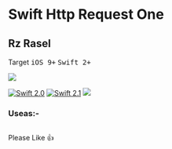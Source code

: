 # Swift Http Request One
## Rz Rasel


Target <kbd>iOS 9+</kbd> <kbd>Swift 2+</kbd>

[![](https://avatars0.githubusercontent.com/u/6184050?v=3&s=460)](https://github.com/rzrasel/SwiftHttpRequestOne)

[![Swift 2.0](https://img.shields.io/badge/Swift-2.0-orange.svg?style=flat)](https://developer.apple.com/swift/)
[![Swift 2.1](http://img.shields.io/badge/Swift-2.1-blue.svg)](https://developer.apple.com/swift)
[![](http://img.shields.io/badge/Platforms-iOS_|%20OS%20X_|%20tvOS_|%20watchOS-blue.svg)]()

### Useas:-
```swift
```

Please Like :+1:
